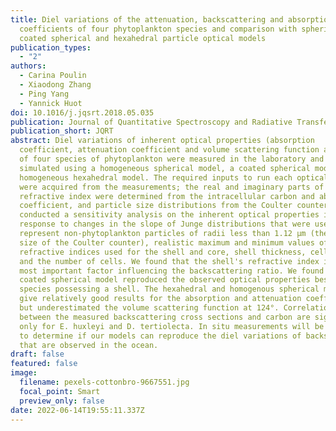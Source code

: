 ```yaml
---
title: Diel variations of the attenuation, backscattering and absorption
  coefficients of four phytoplankton species and comparison with spherical,
  coated spherical and hexahedral particle optical models
publication_types:
  - "2"
authors:
  - Carina Poulin
  - Xiaodong Zhang
  - Ping Yang
  - Yannick Huot
doi: 10.1016/j.jqsrt.2018.05.035
publication: Journal of Quantitative Spectroscopy and Radiative Transfer
publication_short: JQRT
abstract: Diel variations of inherent optical properties (absorption
  coefficient, attenuation coefficient and volume scattering function at 124°)
  of four species of phytoplankton were measured in the laboratory and were
  simulated using a homogeneous spherical model, a coated spherical model and a
  homogeneous hexahedral model. The required inputs to run each optical model
  were acquired from the measurements; the real and imaginary parts of the
  refractive index were determined from the intracellular carbon and absorption
  coefficient, and particle size distributions from the Coulter counter. We
  conducted a sensitivity analysis on the inherent optical properties in
  response to changes in the slope of Junge distributions that were used to
  represent non-phytoplankton particles of radii less than 1.12 µm (the minimum
  size of the Coulter counter), realistic maximum and minimum values of the
  refractive indices used for the shell and core, shell thickness, cell radius
  and the number of cells. We found that the shell's refractive index is the
  most important factor influencing the backscattering ratio. We found that the
  coated spherical model reproduced the observed optical properties best for all
  species possessing a shell. The hexahedral and homogenous spherical models
  give relatively good results for the absorption and attenuation coefficients;
  but underestimated the volume scattering function at 124°. Correlations
  between the measured backscattering cross sections and carbon are significant
  only for E. huxleyi and D. tertiolecta. In situ measurements will be necessary
  to determine if our models can reproduce the diel variations of backscattering
  that are observed in the ocean.
draft: false
featured: false
image:
  filename: pexels-cottonbro-9667551.jpg
  focal_point: Smart
  preview_only: false
date: 2022-06-14T19:55:11.337Z
---
```


